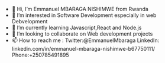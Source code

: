 - 👋 Hi, I’m Emmanuel MBARAGA NISHIMWE from Rwanda
- 👀 I’m interested in Software Development especially in web Debvelopment
- 🌱 I’m currently learning Javascript,React and Node.js
- 💞️ I’m looking to collaborate on Web development projects
- 📫 How to reach me :
Twitter:@EmmanuelMbaraga
LinkedIn: linkedin.com/in/emmanuel-mbaraga-nishimwe-b67750111/
Phone:+250785491895

<!---
emmymbaraga/emmymbaraga is a ✨ special ✨ repository because its `README.md` (this file) appears on your GitHub profile.
You can click the Preview link to take a look at your changes.
--->
